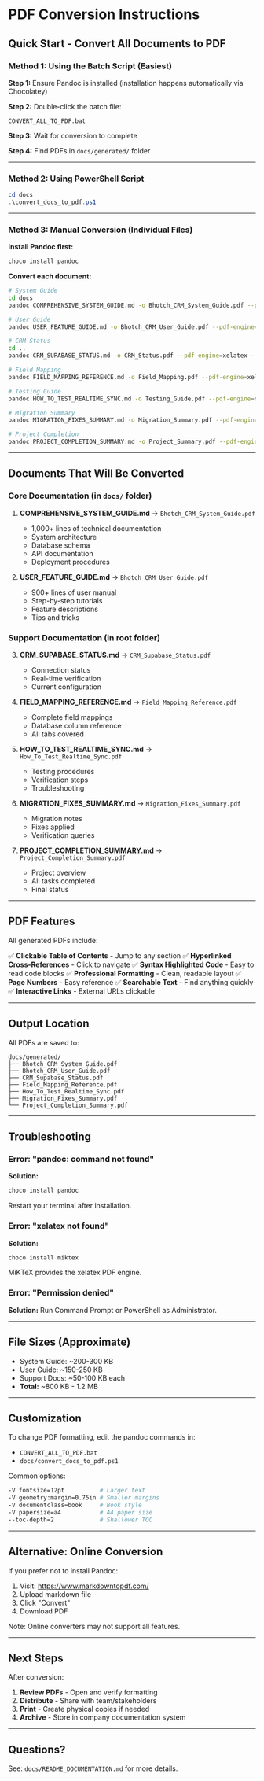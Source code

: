 # PDF Conversion Instructions

## Quick Start - Convert All Documents to PDF

### Method 1: Using the Batch Script (Easiest)

**Step 1:** Ensure Pandoc is installed (installation happens automatically via Chocolatey)

**Step 2:** Double-click the batch file:
```
CONVERT_ALL_TO_PDF.bat
```

**Step 3:** Wait for conversion to complete

**Step 4:** Find PDFs in `docs/generated/` folder

---

### Method 2: Using PowerShell Script

```powershell
cd docs
.\convert_docs_to_pdf.ps1
```

---

### Method 3: Manual Conversion (Individual Files)

**Install Pandoc first:**
```bash
choco install pandoc
```

**Convert each document:**

```bash
# System Guide
cd docs
pandoc COMPREHENSIVE_SYSTEM_GUIDE.md -o Bhotch_CRM_System_Guide.pdf --pdf-engine=xelatex --toc

# User Guide
pandoc USER_FEATURE_GUIDE.md -o Bhotch_CRM_User_Guide.pdf --pdf-engine=xelatex --toc

# CRM Status
cd ..
pandoc CRM_SUPABASE_STATUS.md -o CRM_Status.pdf --pdf-engine=xelatex --toc

# Field Mapping
pandoc FIELD_MAPPING_REFERENCE.md -o Field_Mapping.pdf --pdf-engine=xelatex --toc

# Testing Guide
pandoc HOW_TO_TEST_REALTIME_SYNC.md -o Testing_Guide.pdf --pdf-engine=xelatex --toc

# Migration Summary
pandoc MIGRATION_FIXES_SUMMARY.md -o Migration_Summary.pdf --pdf-engine=xelatex --toc

# Project Completion
pandoc PROJECT_COMPLETION_SUMMARY.md -o Project_Summary.pdf --pdf-engine=xelatex --toc
```

---

## Documents That Will Be Converted

### Core Documentation (in `docs/` folder)

1. **COMPREHENSIVE_SYSTEM_GUIDE.md** → `Bhotch_CRM_System_Guide.pdf`
   - 1,000+ lines of technical documentation
   - System architecture
   - Database schema
   - API documentation
   - Deployment procedures

2. **USER_FEATURE_GUIDE.md** → `Bhotch_CRM_User_Guide.pdf`
   - 900+ lines of user manual
   - Step-by-step tutorials
   - Feature descriptions
   - Tips and tricks

### Support Documentation (in root folder)

3. **CRM_SUPABASE_STATUS.md** → `CRM_Supabase_Status.pdf`
   - Connection status
   - Real-time verification
   - Current configuration

4. **FIELD_MAPPING_REFERENCE.md** → `Field_Mapping_Reference.pdf`
   - Complete field mappings
   - Database column reference
   - All tabs covered

5. **HOW_TO_TEST_REALTIME_SYNC.md** → `How_To_Test_Realtime_Sync.pdf`
   - Testing procedures
   - Verification steps
   - Troubleshooting

6. **MIGRATION_FIXES_SUMMARY.md** → `Migration_Fixes_Summary.pdf`
   - Migration notes
   - Fixes applied
   - Verification queries

7. **PROJECT_COMPLETION_SUMMARY.md** → `Project_Completion_Summary.pdf`
   - Project overview
   - All tasks completed
   - Final status

---

## PDF Features

All generated PDFs include:

✅ **Clickable Table of Contents** - Jump to any section
✅ **Hyperlinked Cross-References** - Click to navigate
✅ **Syntax Highlighted Code** - Easy to read code blocks
✅ **Professional Formatting** - Clean, readable layout
✅ **Page Numbers** - Easy reference
✅ **Searchable Text** - Find anything quickly
✅ **Interactive Links** - External URLs clickable

---

## Output Location

All PDFs are saved to:
```
docs/generated/
├── Bhotch_CRM_System_Guide.pdf
├── Bhotch_CRM_User_Guide.pdf
├── CRM_Supabase_Status.pdf
├── Field_Mapping_Reference.pdf
├── How_To_Test_Realtime_Sync.pdf
├── Migration_Fixes_Summary.pdf
└── Project_Completion_Summary.pdf
```

---

## Troubleshooting

### Error: "pandoc: command not found"

**Solution:**
```bash
choco install pandoc
```

Restart your terminal after installation.

### Error: "xelatex not found"

**Solution:**
```bash
choco install miktex
```

MiKTeX provides the xelatex PDF engine.

### Error: "Permission denied"

**Solution:**
Run Command Prompt or PowerShell as Administrator.

---

## File Sizes (Approximate)

- System Guide: ~200-300 KB
- User Guide: ~150-250 KB
- Support Docs: ~50-100 KB each
- **Total:** ~800 KB - 1.2 MB

---

## Customization

To change PDF formatting, edit the pandoc commands in:
- `CONVERT_ALL_TO_PDF.bat`
- `docs/convert_docs_to_pdf.ps1`

Common options:
```bash
-V fontsize=12pt          # Larger text
-V geometry:margin=0.75in # Smaller margins
-V documentclass=book     # Book style
-V papersize=a4           # A4 paper size
--toc-depth=2             # Shallower TOC
```

---

## Alternative: Online Conversion

If you prefer not to install Pandoc:

1. Visit: https://www.markdowntopdf.com/
2. Upload markdown file
3. Click "Convert"
4. Download PDF

Note: Online converters may not support all features.

---

## Next Steps

After conversion:

1. **Review PDFs** - Open and verify formatting
2. **Distribute** - Share with team/stakeholders
3. **Print** - Create physical copies if needed
4. **Archive** - Store in company documentation system

---

## Questions?

See: `docs/README_DOCUMENTATION.md` for more details.
